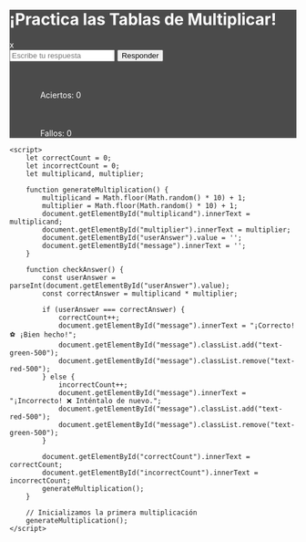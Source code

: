 <!DOCTYPE html>
<html lang="es">
<head>
    <meta charset="UTF-8">
    <meta name="viewport" content="width=device-width, initial-scale=1.0">
    <title>Practica las Tablas de Multiplicar - Fútbol</title>
    <script src="https://cdn.tailwindcss.com"></script>
    <style>
        body {
            background: url('https://image.shutterstock.com/image-photo/green-grass-soccer-field-background-260nw-1939575085.jpg') no-repeat center center fixed;
            background-size: cover;
        }
        .scoreboard {
            background-color: rgba(0, 0, 0, 0.7);
            color: white;
        }
        .ball-icon {
            width: 50px;
            height: 50px;
            background-image: url('https://upload.wikimedia.org/wikipedia/commons/d/d3/Soccerball.svg');
            background-size: contain;
            display: inline-block;
        }
    </style>
</head>
<body class="flex flex-col items-center justify-center h-screen text-center text-white">
    <div class="p-8 rounded-lg shadow-lg scoreboard">
        <h1 class="text-4xl font-bold mb-4">¡Practica las Tablas de Multiplicar!</h1>
        <div class="text-2xl font-semibold mb-2">
            <span id="multiplicand"></span> x <span id="multiplier"></span>
        </div>
        <input type="number" id="userAnswer" class="p-2 text-center rounded" placeholder="Escribe tu respuesta">
        <button onclick="checkAnswer()" class="mt-4 p-2 bg-green-500 rounded text-white hover:bg-green-700 transition-all">Responder</button>
        <p id="message" class="mt-4 text-xl"></p>
        <div class="mt-6">
            <p><span class="ball-icon"></span> Aciertos: <span id="correctCount">0</span></p>
            <p><span class="ball-icon"></span> Fallos: <span id="incorrectCount">0</span></p>
        </div>
    </div>

    <script>
        let correctCount = 0;
        let incorrectCount = 0;
        let multiplicand, multiplier;

        function generateMultiplication() {
            multiplicand = Math.floor(Math.random() * 10) + 1;
            multiplier = Math.floor(Math.random() * 10) + 1;
            document.getElementById("multiplicand").innerText = multiplicand;
            document.getElementById("multiplier").innerText = multiplier;
            document.getElementById("userAnswer").value = '';
            document.getElementById("message").innerText = '';
        }

        function checkAnswer() {
            const userAnswer = parseInt(document.getElementById("userAnswer").value);
            const correctAnswer = multiplicand * multiplier;

            if (userAnswer === correctAnswer) {
                correctCount++;
                document.getElementById("message").innerText = "¡Correcto! ⚽️ ¡Bien hecho!";
                document.getElementById("message").classList.add("text-green-500");
                document.getElementById("message").classList.remove("text-red-500");
            } else {
                incorrectCount++;
                document.getElementById("message").innerText = "¡Incorrecto! ❌ Inténtalo de nuevo.";
                document.getElementById("message").classList.add("text-red-500");
                document.getElementById("message").classList.remove("text-green-500");
            }

            document.getElementById("correctCount").innerText = correctCount;
            document.getElementById("incorrectCount").innerText = incorrectCount;
            generateMultiplication();
        }

        // Inicializamos la primera multiplicación
        generateMultiplication();
    </script>
</body>
</html>
